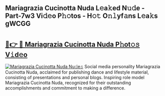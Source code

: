 ## Mariagrazia Cucinotta Nuda L𝚎a𝚔ed N𝚞𝚍e - Part-7w3 Vi𝚍𝚎o P𝚑𝚘tos - H𝚘𝚝 O𝚗𝚕yf𝚊ns L𝚎a𝚔s gWCGG

# <h2><a href="http://kfasyp.oniu.top/?m=Mariagrazia+Cucinotta+Nuda">🔗👉 🔴 Mariagrazia Cucinotta Nuda P𝚑ot𝚘𝚜 V𝚒d𝚎o</a></h2>

[![Mariagrazia Cucinotta Nuda Nu𝚍e𝚜](https://i.imgur.com/0qMVB7G.gif)](http://kfasyp.oniu.top/?m=Mariagrazia+Cucinotta+Nuda)
Social media personality Mariagrazia Cucinotta Nuda, acclaimed for publishing dance and lifestyle material, consisting of presentations and personal blogs. Inspiring role model Mariagrazia Cucinotta Nuda, recognized for their outstanding accomplishments and commitment to making a difference.  
